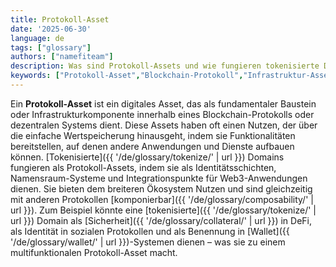 ```yaml
---
title: Protokoll-Asset
date: '2025-06-30'
language: de
tags: ["glossary"]
authors: ["namefiteam"]
description: Was sind Protokoll-Assets und wie fungieren tokenisierte Domains als Protokoll-Assets?
keywords: ["Protokoll-Asset","Blockchain-Protokoll","Infrastruktur-Asset","Netzwerk-Asset","Utility Token"]
---
```


Ein **Protokoll-Asset** ist ein digitales Asset, das als fundamentaler Baustein oder Infrastrukturkomponente innerhalb eines Blockchain-Protokolls oder dezentralen Systems dient. Diese Assets haben oft einen Nutzen, der über die einfache Wertspeicherung hinausgeht, indem sie Funktionalitäten bereitstellen, auf denen andere Anwendungen und Dienste aufbauen können. [Tokenisierte]({{ '/de/glossary/tokenize/' | url }}) Domains fungieren als Protokoll-Assets, indem sie als Identitätsschichten, Namensraum-Systeme und Integrationspunkte für Web3-Anwendungen dienen. Sie bieten dem breiteren Ökosystem Nutzen und sind gleichzeitig mit anderen Protokollen [komponierbar]({{ '/de/glossary/composability/' | url }}). Zum Beispiel könnte eine [tokenisierte]({{ '/de/glossary/tokenize/' | url }}) Domain als [Sicherheit]({{ '/de/glossary/collateral/' | url }}) in DeFi, als Identität in sozialen Protokollen und als Benennung in [Wallet]({{ '/de/glossary/wallet/' | url }})-Systemen dienen – was sie zu einem multifunktionalen Protokoll-Asset macht.